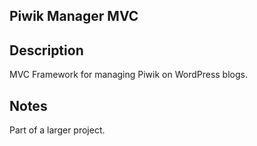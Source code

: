 ## Piwik Manager MVC

## Description
MVC Framework for managing Piwik on WordPress blogs. 

## Notes
Part of a larger project.
